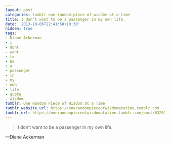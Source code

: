 ```yaml
---
layout: post
categories: tumblr one-random-piece-of-wisdom-at-a-time
title: I don’t want to be a passenger in my own life.
date: '2013-10-06T22:41:58+10:30'
hidden: true
tags:
- Diane-Ackerman
- i
- dont
- want
- to
- be
- a
- passenger
- in
- my
- own
- life
- quote
- wisdom
tumblr: One Random Piece of Wisdom at a Time
tumblr_website_url: https://onerandompieceofwisdomatatime.tumblr.com
tumblr_url: https://onerandompieceofwisdomatatime.tumblr.com/post/63263356032/i-dont-want-to-be-a-passenger-in-my-own-life
---
```

> I don’t want to be a passenger in my own life.

—Diane Ackerman
